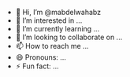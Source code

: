 - 👋 Hi, I’m @mabdelwahabz
- 👀 I’m interested in ...
- 🌱 I’m currently learning ...
- 💞️ I’m looking to collaborate on ...
- 📫 How to reach me ...
- 😄 Pronouns: ...
- ⚡ Fun fact: ...

<!---
mabdelwahabz/mabdelwahabz is a ✨ special ✨ repository because its `README.md` (this file) appears on your GitHub profile.
You can click the Preview link to take a look at your changes.
--->
